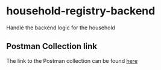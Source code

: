 # household-registry-backend
Handle the backend logic for the household

## Postman Collection link

The link to the Postman collection can be found [here](https://massnet-944736-944736.postman.co/workspace/Team-Workspace~ca491fd5-fa37-49e0-801f-b6c3145b7d7a/collection/26285857-5cdd2a58-ce4e-47f1-b456-46ac0b10e83a?action=share&creator=26285857)

